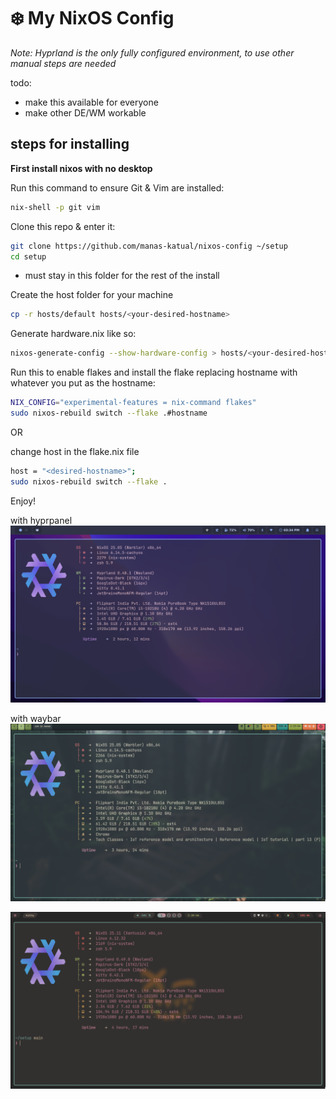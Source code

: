 # ❄️ My NixOS Config

_Note: Hyprland is the only fully configured environment, to use other manual
steps are needed_

todo:

- make this available for everyone
- make other DE/WM workable

## steps for installing

**First install nixos with no desktop**

Run this command to ensure Git & Vim are installed:

```bash
nix-shell -p git vim
```

Clone this repo & enter it:

```bash
git clone https://github.com/manas-katual/nixos-config ~/setup
cd setup
```

- must stay in this folder for the rest of the install

Create the host folder for your machine

```bash
cp -r hosts/default hosts/<your-desired-hostname>
```

Generate hardware.nix like so:

```bash
nixos-generate-config --show-hardware-config > hosts/<your-desired-hostname>/hardware-configuration.nix
```

Run this to enable flakes and install the flake replacing hostname with whatever
you put as the hostname:

```bash
NIX_CONFIG="experimental-features = nix-command flakes" 
sudo nixos-rebuild switch --flake .#hostname
```

OR

change host in the flake.nix file

```bash
host = "<desired-hostname>";
sudo nixos-rebuild switch --flake .
```

Enjoy!

with hyprpanel ![screenshot](./hyprpanel.png)

with waybar ![screenshot](./waybar.png)

![screenshot](./waybar2.png)
